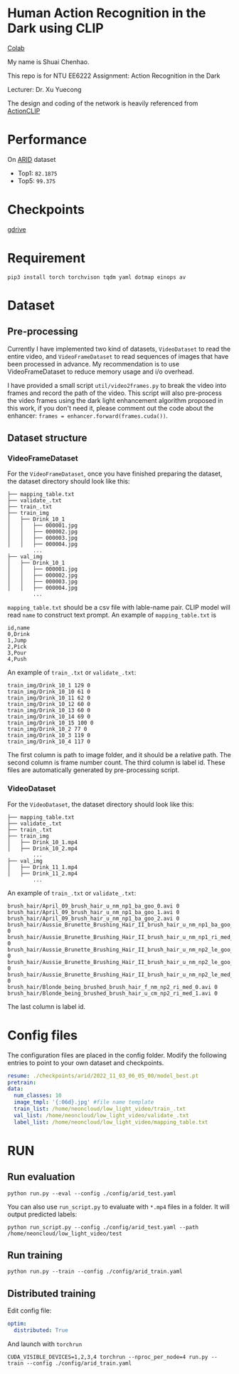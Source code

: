 # Human Action Recognition in the Dark using CLIP
[Colab](https://colab.research.google.com/drive/14x5zyJFYTCSXnbHqa6Z7_ZAay7uLlTKi?usp=sharing)

My name is Shuai Chenhao.

This repo is for NTU EE6222 Assignment: Action Recognition in the Dark

Lecturer: Dr. Xu Yuecong

The design and coding of the network is heavily referenced from [ActionCLIP](https://github.com/sallymmx/ActionCLIP)
# Performance
On [ARID](https://xuyu0010.github.io/arid.html) dataset
* Top1: `82.1875`
* Top5: `99.375`

# Checkpoints
[gdrive](https://drive.google.com/file/d/1vS9jgDyBM57EFCyOpNGJ-FpoTe6VAr5l/view?usp=share_link)

# Requirement
```
pip3 install torch torchvison tqdm yaml dotmap einops av
```
# Dataset
## Pre-processing
Currently I have implemented two kind of datasets, `VideoDataset` to read the entire video, and `VideoFrameDataset` to read sequences of images that have been processed in advance. My recommendation is to use VideoFrameDataset to reduce memory usage and i/o overhead.

I have provided a small script `util/video2frames.py` to break the video into frames and record the path of the video. This script will also pre-process the video frames using the dark light enhancement algorithm proposed in this work, if you don't need it, please comment out the code about the enhancer: `frames = enhancer.forward(frames.cuda())`.

## Dataset structure
### VideoFrameDataset
For the `VideoFrameDataset`, once you have finished preparing the dataset, the dataset directory should look like this:
```
├── mapping_table.txt
├── validate_.txt
├── train_.txt
├── train_img
│   ├── Drink_10_1
│   │   ├── 000001.jpg
│   │   ├── 000002.jpg
│   │   ├── 000003.jpg
│   │   ├── 000004.jpg
        ...
├── val_img
│   ├── Drink_10_1
│   │   ├── 000001.jpg
│   │   ├── 000002.jpg
│   │   ├── 000003.jpg
│   │   ├── 000004.jpg
        ...
```

`mapping_table.txt` should be a csv file with lable-name pair. CLIP model will read `name` to construct text prompt. An example of `mapping_table.txt` is
```
id,name
0,Drink
1,Jump
2,Pick
3,Pour
4,Push
```

An example of `train_.txt` or `validate_.txt`:
```
train_img/Drink_10_1 129 0
train_img/Drink_10_10 61 0
train_img/Drink_10_11 62 0
train_img/Drink_10_12 60 0
train_img/Drink_10_13 60 0
train_img/Drink_10_14 69 0
train_img/Drink_10_15 100 0
train_img/Drink_10_2 77 0
train_img/Drink_10_3 119 0
train_img/Drink_10_4 117 0
```
The first column is path to image folder, and it should be a relative path. The second column is frame number count. The third column is label id. These files are automatically generated by pre-processing script.

### VideoDataset
For the `VideoDataset`, the dataset directory should look like this:
```
├── mapping_table.txt
├── validate_.txt
├── train_.txt
├── train_img
│   ├── Drink_10_1.mp4
│   ├── Drink_10_2.mp4
        ...
├── val_img
│   ├── Drink_11_1.mp4
│   ├── Drink_11_2.mp4
        ...
```
An example of `train_.txt` or `validate_.txt`:
```
brush_hair/April_09_brush_hair_u_nm_np1_ba_goo_0.avi 0
brush_hair/April_09_brush_hair_u_nm_np1_ba_goo_1.avi 0
brush_hair/April_09_brush_hair_u_nm_np1_ba_goo_2.avi 0
brush_hair/Aussie_Brunette_Brushing_Hair_II_brush_hair_u_nm_np1_ba_goo_4.avi 0
brush_hair/Aussie_Brunette_Brushing_Hair_II_brush_hair_u_nm_np1_ri_med_3.avi 0
brush_hair/Aussie_Brunette_Brushing_Hair_II_brush_hair_u_nm_np2_le_goo_0.avi 0
brush_hair/Aussie_Brunette_Brushing_Hair_II_brush_hair_u_nm_np2_le_goo_1.avi 0
brush_hair/Aussie_Brunette_Brushing_Hair_II_brush_hair_u_nm_np2_le_med_2.avi 0
brush_hair/Blonde_being_brushed_brush_hair_f_nm_np2_ri_med_0.avi 0
brush_hair/Blonde_being_brushed_brush_hair_u_cm_np2_ri_med_1.avi 0
```
The last column is label id.

# Config files

The configuration files are placed in the config folder. Modify the following entries to point to your own dataset and checkpoints.
```yaml
resume: ./checkpoints/arid/2022_11_03_06_05_00/model_best.pt
pretrain:
data:
  num_classes: 10
  image_tmpl: '{:06d}.jpg' #file name template
  train_list: /home/neoncloud/low_light_video/train_.txt
  val_list: /home/neoncloud/low_light_video/validate_.txt
  label_list: /home/neoncloud/low_light_video/mapping_table.txt
```

# RUN
## Run evaluation
```shell
python run.py --eval --config ./config/arid_test.yaml
```
You can also use `run_script.py` to evaluate with `*.mp4` files in a folder. It will output predicted labels:

```shell
python run_script.py --config ./config/arid_test.yaml --path /home/neoncloud/low_light_video/test
```

## Run training
```shell
python run.py --train --config ./config/arid_train.yaml
```

## Distributed training
Edit config file:
```yaml
optim:
  distributed: True
```
And launch with `torchrun`
```shell
CUDA_VISIBLE_DEVICES=1,2,3,4 torchrun --nproc_per_node=4 run.py --train --config ./config/arid_train.yaml
```
